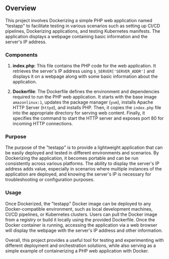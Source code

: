 ## Overview

This project involves Dockerizing a simple PHP web application named "testapp" to facilitate testing in various scenarios such as setting up CI/CD pipelines, Dockerizing applications, and testing Kubernetes manifests. The application displays a webpage containing basic information and the server's IP address.

### Components

1. **index.php**: This file contains the PHP code for the web application. It retrieves the server's IP address using `$_SERVER['SERVER_ADDR']` and displays it on a webpage along with some basic information about the application.

2. **Dockerfile**: The Dockerfile defines the environment and dependencies required to run the PHP web application. It starts with the base image `amazonlinux:1`, updates the package manager (`yum`), installs Apache HTTP Server (`httpd`), and installs PHP. Then, it copies the `index.php` file into the appropriate directory for serving web content. Finally, it specifies the command to start the HTTP server and exposes port 80 for incoming HTTP connections.

### Purpose

The purpose of the "testapp" is to provide a lightweight application that can be easily deployed and tested in different environments and scenarios. By Dockerizing the application, it becomes portable and can be run consistently across various platforms. The ability to display the server's IP address adds value, especially in scenarios where multiple instances of the application are deployed, and knowing the server's IP is necessary for troubleshooting or configuration purposes.

### Usage

Once Dockerized, the "testapp" Docker image can be deployed to any Docker-compatible environment, such as local development machines, CI/CD pipelines, or Kubernetes clusters. Users can pull the Docker image from a registry or build it locally using the provided Dockerfile. Once the Docker container is running, accessing the application via a web browser will display the webpage with the server's IP address and other information.

Overall, this project provides a useful tool for testing and experimenting with different deployment and orchestration solutions, while also serving as a simple example of containerizing a PHP web application with Docker.

